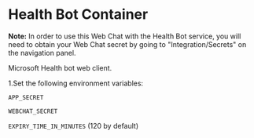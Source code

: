 # Health Bot Container

**Note:** In order to use this Web Chat with the Health Bot service, you will need to obtain your Web Chat secret by going to "Integration/Secrets" on the navigation panel.

Microsoft Health bot web client.
 

1.Set the following environment variables:

`APP_SECRET`

`WEBCHAT_SECRET`

`EXPIRY_TIME_IN_MINUTES` (120 by default)

